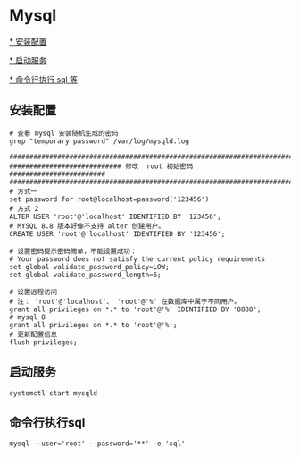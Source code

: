 # Mysql

[* 安装配置](#安装配置)

[* 启动服务](#启动服务)

[* 命令行执行 sql 等](#命令行执行sql)

## <h2 id="安装配置">安装配置</h2>

```
# 查看 mysql 安装随机生成的密码
grep "temporary password" /var/log/mysqld.log

########################################################################
############################ 修改  root 初始密码  ########################
########################################################################
# 方式一
set password for root@localhost=password('123456')
# 方式 2
ALTER USER 'root'@'localhost' IDENTIFIED BY '123456';
# MYSQL 8.8 版本好像不支持 alter 创建用户。
CREATE USER 'root'@'localhost' IDENTIFIED BY '123456';

# 设置密码提示密码简单，不能设置成功：
# Your password does not satisfy the current policy requirements
set global validate_password_policy=LOW;
set global validate_password_length=6;

# 设置远程访问
# 注： 'root'@'localhost'、 'root'@'%' 在数据库中属于不同用户。
grant all privileges on *.* to 'root'@'%' IDENTIFIED BY '8888';
# mysql 8
grant all privileges on *.* to 'root'@'%';
# 更新配置信息
flush privileges;

```

## <h2 id="启动服务">启动服务</h2>

```
systemctl start mysqld
```

## <h2 id="命令行执行sql">命令行执行sql</h2>

```
mysql --user='root' --password='**' -e 'sql'
```
